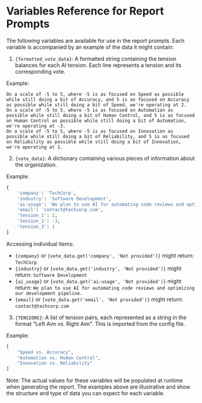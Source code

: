 # Variables Reference for Report Prompts

The following variables are available for use in the report prompts. Each variable is accompanied by an example of the data it might contain:

1. `{formatted_vote_data}`: A formatted string containing the tension balances for each AI tension. Each line represents a tension and its corresponding vote.

Example:
```
On a scale of -5 to 5, where -5 is as focused on Speed as possible while still doing a bit of Accuracy, and 5 is as focused on Accuracy as possible while still doing a bit of Speed, we're operating at 2.
On a scale of -5 to 5, where -5 is as focused on Automation as possible while still doing a bit of Human Control, and 5 is as focused on Human Control as possible while still doing a bit of Automation, we're operating at -3.
On a scale of -5 to 5, where -5 is as focused on Innovation as possible while still doing a bit of Reliability, and 5 is as focused on Reliability as possible while still doing a bit of Innovation, we're operating at 1.
```

2. `{vote_data}`: A dictionary containing various pieces of information about the organization.

Example:
```python
{
    'company': 'TechCorp',
    'industry': 'Software Development',
    'ai-usage': 'We plan to use AI for automating code reviews and optimizing our development pipeline.',
    'email': 'contact@techcorp.com',
    'tension_1': 2,
    'tension_2': -3,
    'tension_3': 1
}
```

Accessing individual items:
- `{company}` or `{vote_data.get('company', 'Not provided')}` might return: `TechCorp`
- `{industry}` or `{vote_data.get('industry', 'Not provided')}` might return: `Software Development`
- `{ai_usage}` or `{vote_data.get('ai-usage', 'Not provided')}` might return: `We plan to use AI for automating code reviews and optimizing our development pipeline.`
- `{email}` or `{vote_data.get('email', 'Not provided')}` might return: `contact@techcorp.com`

3. `{TENSIONS}`: A list of tension pairs, each represented as a string in the format "Left Aim vs. Right Aim". This is imported from the config file.

Example:
```python
[
    "Speed vs. Accuracy",
    "Automation vs. Human Control",
    "Innovation vs. Reliability"
]
```

Note: The actual values for these variables will be populated at runtime when generating the report. The examples above are illustrative and show the structure and type of data you can expect for each variable.